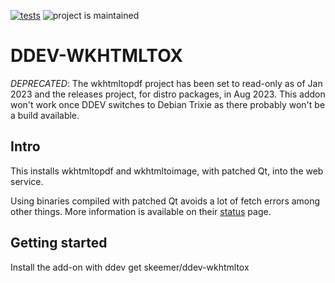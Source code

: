 [![tests](https://github.com/skeemer/ddev-wkhtmltox/actions/workflows/tests.yml/badge.svg)](https://github.com/skeemer/ddev-wkhtmltox/actions/workflows/tests.yml) ![project is maintained](https://img.shields.io/maintenance/yes/2023.svg)

# DDEV-WKHTMLTOX

*DEPRECATED*: The wkhtmltopdf project has been set to read-only as of Jan 2023 and the releases project, for distro packages, in Aug 2023. This addon won't work once DDEV switches to Debian Trixie as there probably won't be a build available.

## Intro

This installs wkhtmltopdf and wkhtmltoimage, with patched Qt, into the web service.

Using binaries compiled with patched Qt avoids a lot of fetch errors among other things. More information is available on their [status](https://wkhtmltopdf.org/status.html) page.

## Getting started

Install the add-on with ddev get skeemer/ddev-wkhtmltox
